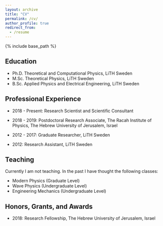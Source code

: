```yaml
---
layout: archive
title: "CV"
permalink: /cv/
author_profile: true
redirect_from:
  - /resume
---
```


{% include base_path %}

## Education

* Ph.D. Theoretical and Computational Physics, LiTH Sweden 
* M.Sc. Theoretical Physics, LiTH Sweden 
* B.Sc. Applied Physics and Electrical Engineering, LiTH Sweden 

## Professional Experience 

* 2018 - Present: Research Scientist and Scientific Consultant
  
* 2018 - 2019: Postdoctoral Research Associate, The Racah Institute of Physics, The Hebrew University of Jerusalem, Israel 

* 2012 - 2017: Graduate Researcher, LiTH Sweden

* 2012: Research Assistant, LiTH Sweden 
   
## Teaching    

Currently I am not teaching. In the past I have thought the following classes:

  * Modern Physics (Graduate Level) 
  * Wave Physics (Undergraduate Level)
  * Engineering Mechanics (Undergraduate Level)

## Honors, Grants, and Awards

* 2018: Research Fellowship, The Hebrew University of Jerusalem, Israel 
